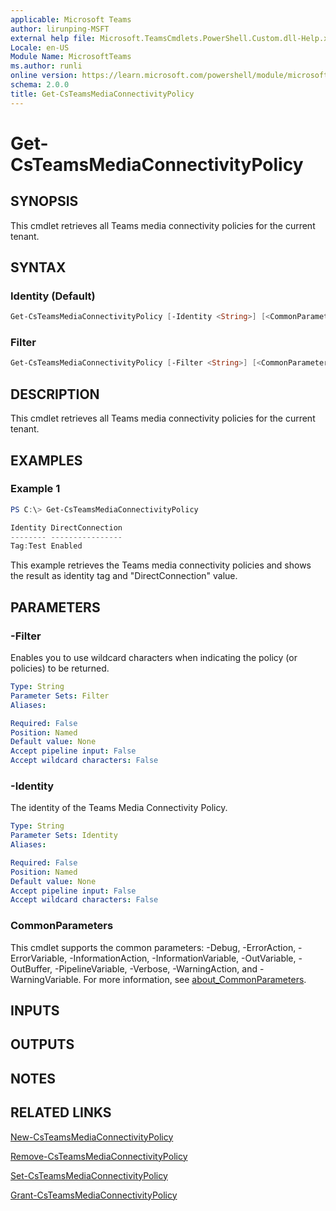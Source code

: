 ```yaml
---
applicable: Microsoft Teams
author: lirunping-MSFT
external help file: Microsoft.TeamsCmdlets.PowerShell.Custom.dll-Help.xml
Locale: en-US
Module Name: MicrosoftTeams
ms.author: runli
online version: https://learn.microsoft.com/powershell/module/microsoftteams/Get-CsTeamsMediaConnectivityPolicy
schema: 2.0.0
title: Get-CsTeamsMediaConnectivityPolicy
---
```


# Get-CsTeamsMediaConnectivityPolicy

## SYNOPSIS

This cmdlet retrieves all Teams media connectivity policies for the current tenant.

## SYNTAX

### Identity (Default)

```powershell
Get-CsTeamsMediaConnectivityPolicy [-Identity <String>] [<CommonParameters>]
```

### Filter

```powershell
Get-CsTeamsMediaConnectivityPolicy [-Filter <String>] [<CommonParameters>]
```

## DESCRIPTION

This cmdlet retrieves all Teams media connectivity policies for the current tenant.

## EXAMPLES

### Example 1
```powershell
PS C:\> Get-CsTeamsMediaConnectivityPolicy

Identity DirectConnection
-------- ----------------
Tag:Test Enabled
```

This example retrieves the Teams media connectivity policies and shows the result as identity tag and "DirectConnection" value.

## PARAMETERS

### -Filter

Enables you to use wildcard characters when indicating the policy (or policies) to be returned.

```yaml
Type: String
Parameter Sets: Filter
Aliases:

Required: False
Position: Named
Default value: None
Accept pipeline input: False
Accept wildcard characters: False
```

### -Identity

The identity of the Teams Media Connectivity Policy.

```yaml
Type: String
Parameter Sets: Identity
Aliases:

Required: False
Position: Named
Default value: None
Accept pipeline input: False
Accept wildcard characters: False
```

### CommonParameters
This cmdlet supports the common parameters: -Debug, -ErrorAction, -ErrorVariable, -InformationAction, -InformationVariable, -OutVariable, -OutBuffer, -PipelineVariable, -Verbose, -WarningAction, and -WarningVariable. For more information, see [about_CommonParameters](https://go.microsoft.com/fwlink/?LinkID=113216).

## INPUTS

## OUTPUTS

## NOTES

## RELATED LINKS

[New-CsTeamsMediaConnectivityPolicy](https://learn.microsoft.com/powershell/module/microsoftteams/new-csteamsmediaconnectivitypolicy)

[Remove-CsTeamsMediaConnectivityPolicy](https://learn.microsoft.com/powershell/module/microsoftteams/remove-csteamsmediaconnectivitypolicy)

[Set-CsTeamsMediaConnectivityPolicy](https://learn.microsoft.com/powershell/module/microsoftteams/set-csteamsmediaconnectivitypolicy)

[Grant-CsTeamsMediaConnectivityPolicy](https://learn.microsoft.com/powershell/module/microsoftteams/grant-csteamsmediaconnectivitypolicy)
